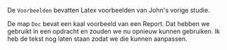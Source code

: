 De `Voorbeelden` bevatten Latex voorbeelden van John's vorige studie.

De map `Doc` bevat een kaal voorbeeld van een Report. Dat hebben we gebruikt in een opdracht en zouden we nu opnieuw kunnen gebruiken. Ik heb de tekst nog laten staan zodat we die kunnen aanpassen.

